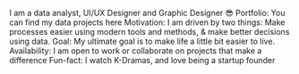 I am a data analyst, UI/UX Designer and Graphic Designer 😎
Portfolio: You can find my data projects here
Motivation: I am driven by two things: Make processes easier using modern tools and methods, & make better decisions using data.
Goal: My ultimate goal is to make life a little bit easier to live.
Availability: I am open to work or collaborate on projects that make a difference
Fun-fact: I watch K-Dramas, and love being a startup founder

<!---
fahadyaradua01/fahadyaradua01 is a ✨ special ✨ repository because its `README.md` (this file) appears on your GitHub profile.
You can click the Preview link to take a look at your changes.
--->
